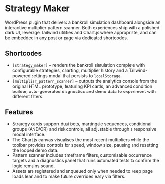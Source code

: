 # Strategy Maker

WordPress plugin that delivers a bankroll simulation dashboard alongside an interactive multiplier pattern scanner. Both experiences ship with a polished dark UI, leverage Tailwind utilities and Chart.js where appropriate, and can be embedded in any post or page via dedicated shortcodes.

## Shortcodes

- `[strategy_maker]` – renders the bankroll simulation complete with configurable strategies, charting, multiplier history and a Tailwind-powered settings modal that persists to `localStorage`.
- `[multiplier_pattern_scanner]` – outputs the analytics console from the original HTML prototype, featuring KPI cards, an advanced condition builder, auto-generated diagnostics and demo data to experiment with different filters.

## Features

- Strategy cards support dual bets, martingale sequences, conditional groups (AND/OR) and risk controls, all adjustable through a responsive modal interface.
- The Chart.js canvas visualises the most recent multipliers while the toolbar provides controls for speed, window size, pausing and resetting the looped demo data.
- Pattern scanner includes timeframe filters, customisable occurrence targets and a diagnostics panel that runs automated tests to confirm the logic remains sound.
- Assets are registered and enqueued only when needed to keep page loads lean and to make future overrides easy via filters.
